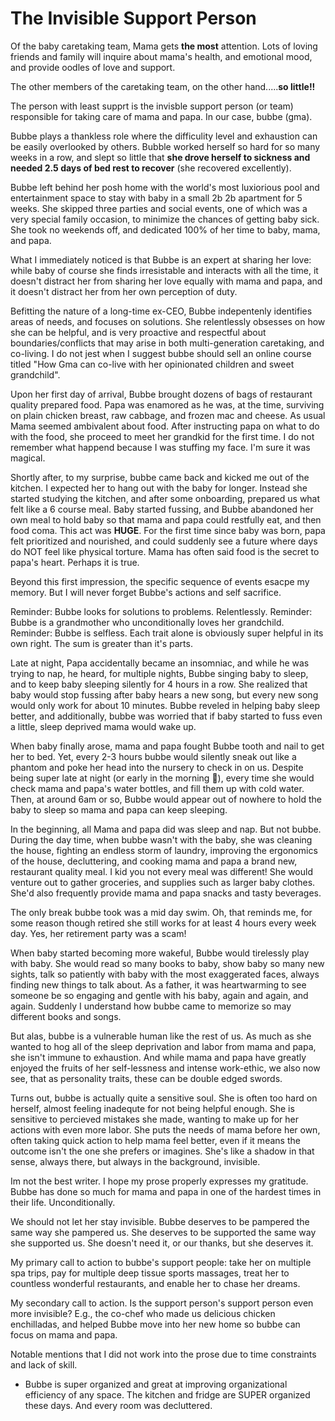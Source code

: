 # The Invisible Support Person

Of the baby caretaking team, Mama gets **the most** attention. Lots of loving friends and family will inquire about mama's health, and emotional mood, and provide oodles of love and support.

The other members of the caretaking team, on the other hand.....**so little!!**

The person with least supprt is the invisble support person (or team) responsible for taking care of mama and papa. In our case, bubbe (gma).

Bubbe plays a thankless role where the difficulity level and exhaustion can be easily overlooked by others. Bubble worked herself so hard for so many weeks in a row, and slept so little that **she drove herself to sickness and needed 2.5 days of bed rest to recover** (she recovered excellently).

Bubbe left behind her posh home with the world's most luxiorious pool and entertainment space to stay with baby in a small 2b 2b apartment for 5 weeks. She skipped three parties and social events, one of which was a very special family occasion, to minimize the chances of getting baby sick. She took no weekends off, and dedicated 100% of her time to baby, mama, and papa.

What I immediately noticed is that Bubbe is an expert at sharing her love: while baby of course she finds irresistable and interacts with all the time, it doesn't distract her from sharing her love equally with mama and papa, and it doesn't distract her from her own perception of duty.

Befitting the nature of a long-time ex-CEO, Bubbe indepentenly identifies areas of needs, and focuses on solutions. She relentlessly obsesses on how she can be helpful, and is very proactive and respectful about boundaries/conflicts that may arise in both multi-generation caretaking, and co-living. I do not jest when I suggest bubbe should sell an online course titled "How Gma can co-live with her opinionated children and sweet grandchild".

Upon her first day of arrival, Bubbe brought dozens of bags of restaurant quality prepared food. Papa was enamored as he was, at the time, surviving on plain chicken breast, raw cabbage, and frozen mac and cheese. As usual Mama seemed ambivalent about food. After instructing papa on what to do with the food, she proceed to meet her grandkid for the first time. I do not remember what happend because I was stuffing my face. I'm sure it was magical.

Shortly after, to my surprise, bubbe came back and kicked me out of the kitchen. I expected her to hang out with the baby for longer. Instead she started studying the kitchen, and after some onboarding, prepared us what felt like a 6 course meal. Baby started fussing, and Bubbe abandoned her own meal to hold baby so that mama and papa could restfully eat, and then food coma. This act was **HUGE**. For the first time since baby was born, papa felt prioritized and nourished, and could suddenly see a future where days do NOT feel like physical torture. Mama has often said food is the secret to papa's heart. Perhaps it is true.

Beyond this first impression, the specific sequence of events esacpe my memory. But I will never forget Bubbe's actions and self sacrifice.

Reminder: Bubbe looks for solutions to problems. Relentlessly. Reminder: Bubbe is a grandmother who unconditionally loves her grandchild. Reminder: Bubbe is selfless. Each trait alone is obviously super helpful in its own right. The sum is greater than it's parts.

Late at night, Papa accidentally became an insomniac, and while he was trying to nap, he heard, for multiple nights, Bubbe singing baby to sleep, and to keep baby sleeping silently for 4 hours in a row. She realized that baby would stop fussing after baby hears a new song, but every new song would only work for about 10 minutes. Bubbe reveled in helping baby sleep better, and additionally, bubbe was worried that if baby started to fuss even a little, sleep deprived mama would wake up.

When baby finally arose, mama and papa fought Bubbe tooth and nail to get her to bed. Yet, every 2-3 hours bubbe would silently sneak out like a phantom and poke her head into the nursery to check in on us. Despite being super late at night (or early in the morning :shrug:), every time she would check mama and papa's water bottles, and fill them up with cold water. Then, at around 6am or so, Bubbe would appear out of nowhere to hold the baby to sleep so mama and papa can keep sleeping.

In the beginning, all Mama and papa did was sleep and nap. But not bubbe. During the day time, when bubbe wasn't with the baby, she was cleaning the house, fighting an endless storm of laundry, improving the ergonomics of the house, decluttering, and cooking mama and papa a brand new, restaurant quality meal. I kid you not every meal was different! She would venture out to gather groceries, and supplies such as larger baby clothes. She'd also frequently provide mama and papa snacks and tasty beverages.

The only break bubbe took was a mid day swim. Oh, that reminds me, for some reason though retired she still works for at least 4 hours every week day. Yes, her retirement party was a scam!

When baby started becoming more wakeful, Bubbe would tirelessly play with baby. She would read so many books to baby, show baby so many new sights, talk so patiently with baby with the most exaggerated faces, always finding new things to talk about. As a father, it was heartwarming to see someone be so engaging and gentle with his baby, again and again, and again. Suddenly I understand how bubbe came to memorize so may different books and songs.

But alas, bubbe is a vulnerable human like the rest of us. As much as she wanted to hog all of the sleep deprivation and labor from mama and papa, she isn't immune to exhaustion. And while mama and papa have greatly enjoyed the fruits of her self-lessness and intense work-ethic, we also now see, that as personality traits, these can be double edged swords.

Turns out, bubbe is actually quite a sensitive soul. She is often too hard on herself, almost feeling inadequte for not being helpful enough. She is sensitive to percieved mistakes she made, wanting to make up for her actions with even more labor. She puts the needs of mama before her own, often taking quick action to help mama feel better, even if it means the outcome isn't the one she prefers or imagines. She's like a shadow in that sense, always there, but always in the background, invisible.

Im not the best writer. I hope my prose properly expresses my gratitude. Bubbe has done so much for mama and papa in one of the hardest times in their life. Unconditionally.

We should not let her stay invisible. Bubbe deserves to be pampered the same way she pampered us. She deserves to be supported the same way she supported us. She doesn't need it, or our thanks, but she deserves it.

My primary call to action to bubbe's support people: take her on multiple spa trips, pay for multiple deep tissue sports massages, treat her to countless wonderful restaurants, and enable her to chase her dreams.

My secondary call to action. Is the support person's support person even more invisible? E.g., the co-chef who made us delicious chicken enchilladas, and helped Bubbe move into her new home so bubbe can focus on mama and papa.

Notable mentions that I did not work into the prose due to time constraints and lack of skill.

- Bubbe is super organized and great at improving organizational efficiency of any space. The kitchen and fridge are SUPER organized these days. And every room was decluttered.
